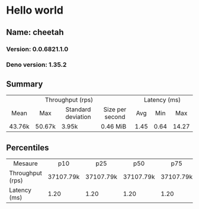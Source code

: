 # Hello world
## Name: cheetah 

### Version: 0.0.6821.1.0
### Deno version: 1.35.2

## Summary
<table>
<tr>
    <td align="center" colspan="4">Throughput (rps)</td>
    <td align="center" colspan="3">Latency (ms)</td>
</tr>
<tr>
    <td align="center">Mean</td>
    <td align="center">Max</td>
    <td align="center">Standard deviation</td>
    <td align="center">Size per second</td>
    <td align="center">Avg</td>
    <td align="center">Min</td>
    <td align="center">Max</td>
</tr>
<tr>
    <td>43.76k</td>
    <td>50.67k</td>
    <td>3.95k</td>
    <td>0.46 MiB</td>
    <td>1.45</td>
    <td>0.64</td>
    <td>14.27</td>
</tr>
</table>

## Percentiles

<table>
<tr>
  <td align="center">Mesaure</td>
  <td align="center">p10</td>
  <td align="center">p25</td>
  <td align="center">p50</td>
  <td align="center">p75</td>
  <td align="center">p90</td>
  <td align="center">p95</td>
  <td align="center">p99</td>
</tr>
<tr>
  <td>Throughput (rps)</td>
  <td>37107.79k</td>
  <td>37107.79k</td>
  <td>37107.79k</td>
  <td>37107.79k</td>
  <td>49910.92k</td>
  <td>50608.40k</td>
  <td>50666.12k</td>
</tr>
<tr>
  <td>Latency (ms)</td>
  <td>1.20</td>
  <td>1.20</td>
  <td>1.20</td>
  <td>1.20</td>
  <td>1.69</td>
  <td>1.88</td>
  <td>2.60</td>
</tr>
</table>

